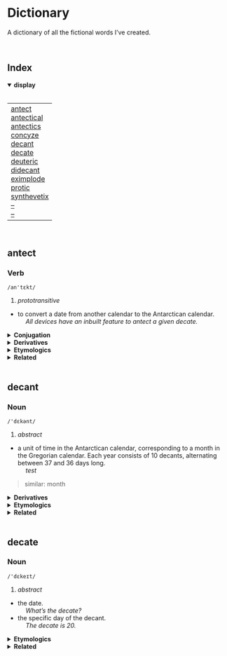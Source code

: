 # Dictionary

A dictionary of all the fictional words I’ve created.


<br>


## Index

<details open>
  <summary> <b> display </b> </summary> <br>

<table>
  <td>
    <a href="#antect"> antect </a> <br>
    <a href="#antectical"> antectical </a> <br>
    <a href="#antectics"> antectics </a> <br>
    <a href="#concyze"> concyze </a> <br>
    <a href="#decant"> decant </a> <br>
    <a href="#decate"> decate </a> <br>
    <a href="#deuteric"> deuteric </a> <br>
    <a href="#didecant"> didecant </a> <br>
    <a href="#eximplode"> eximplode </a> <br>
    <a href="#protic"> protic </a> <br>
    <a href="#synthevetix"> synthevetix </a> <br>
    <a href="#"> – </a> <br>
    <a href="#"> – </a>
  </td>
</table>

</details>


<br>


## antect

### Verb
`/an'tɛkt/`

1. *prototransitive*
- to convert a date from another calendar to the Antarctican calendar.  
&emsp; *All devices have an inbuilt feature to antect a given decate.*

<details>
  <summary> <b> Conjugation </b> </summary> <br>

| tense | participle |
| :---- | :--------- |
| present | antecting |
| past | antected |
| perfect | antuct |

</details>

<details>
  <summary> <b> Derivatives </b> </summary>

&emsp; [antectics](#antectics)  
&emsp; [antectical](#antectical)

</details>

<details>
  <summary> <b> Etymologics </b> </summary>

*Spontaneous emergence* may have derived from ‘Antarctica’

</details>

<details>
  <summary> <b> Related </b> </summary>

&emsp; [decate](#decate)

</details>


<br>


## decant

### Noun
`/'dɛkənt/`

1. *abstract*  
- a unit of time in the Antarctican calendar, corresponding to a month in the Gregorian calendar. Each year consists of 10 decants, alternating between 37 and 36 days long.  
&emsp; *test*
> similar: month

<details>
  <summary> <b> Derivatives </b> </summary>

&emsp; [didecant](#didecant)  
&emsp; [decate](#decate)

</details>

<details>
  <summary> <b> Etymologics </b> </summary>

&emsp; *New Antarctica* » Greek ***deka*** ‘ten’ + ***ant*** in *Antarctica*

</details>

<details>
  <summary> <b> Related </b> </summary>

&emsp; [decate](#decate)

</details>


<br>


## decate

### Noun
`/'dɛkeɪt/`

1. *abstract*  
- the date.  
&emsp; *What’s the decate?*
- the specific day of the decant.  
&emsp; *The decate is 20.*

<details>
  <summary> <b> Etymologics </b> </summary> <br>

&emsp; *New Antarctica* » Greek ***deka*** ‘ten’ + ***-ate***
&emsp; also from Antarctican *decant*

</details>

<details>
  <summary> <b> Related </b> </summary>

&emsp; [decant](#decant)

</details>
